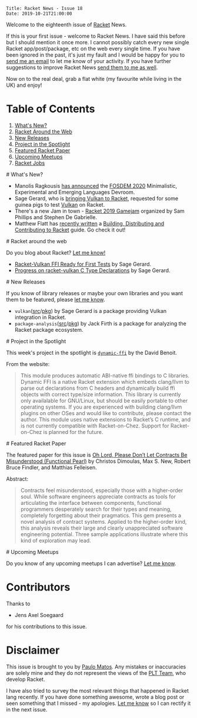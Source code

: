     Title: Racket News - Issue 18
    Date: 2019-10-21T21:00:00

Welcome to the eighteenth issue of [Racket](https://www.racket-lang.org) News. 

If this is your first issue - welcome to Racket News. I have said this before but I should mention it once more. I cannot possibly catch every new single Racket app/post/package, etc on the web every single time. If you have been ignored in the past, it's just my fault and I would be happy for you to [send me an email](mailto:pmatos@linki.tools) to let me know of your activity. If you have further suggestions to improve Racket News [send them to me as well](mailto:pmatos@linki.tools).

Now on to the real deal, grab a flat white (my favourite while living in the UK) and enjoy!

# Table of Contents

1. [What's New?](#whatsnew)
2. [Racket Around the Web](#aroundtheweb)
3. [New Releases](#newreleases)
4. [Project in the Spotlight](#spotlight)
5. [Featured Racket Paper](#featuredpaper)
6. [Upcoming Meetups](#meetups)
7. [Racket Jobs](#jobs)

<div id='whatsnew'/>
# What's New?

* Manolis Ragkousis [has announced](https://groups.google.com/d/msg/racket-users/ei8It3D7pyE/TdwxOrJ8BgAJ) the [FOSDEM 2020](https://fosdem.org/2020/) Minimalistic, Experimental and Emerging Languages Devroom. 
* Sage Gerard, who is [bringing Vulkan to Racket](https://groups.google.com/d/msg/racket-users/79cq-ahp-8g/7J70u84KBgAJ), requested for some guinea pigs to test [Vulkan](https://www.khronos.org/vulkan/) on Racket.
* There's a new Jam in town - [Racket 2019 Gamejam](https://itch.io/jam/racket-2019-gamejam) organized by Sam Phillips and Stephen De Gabrielle. 
* Matthew Flatt has [recently written](https://github.com/racket/racket/commit/32b7b6d697b6a635d106dba2ebb5e5025f37e055) a [Building, Distributing and Contributing to Racket](https://docs.racket-lang.org/racket-build-guide/index.html) guide. Go check it out! 

<div id='aroundtheweb'/>
# Racket around the web

Do you blog about Racket? [Let me know!](mailto:pmatos@linki.tools)

* [Racket-Vulkan FFI Ready for First Tests](https://sagegerard.com/racket-vulkan-before-testing.html) by Sage Gerard.
* [Progress on racket-vulkan C Type Declarations](https://sagegerard.com/racket-vulkan-types-done.html) by Sage Gerard.

<div id='newreleases'/>
# New Releases

If you know of library releases or maybe your own libraries and you want them to be featured, please [let me know](mailto:pmatos@linki.tools).

* `vulkan`([src](https://github.com/zyrolasting/racket-vulkan/)/[pkg](https://pkgs.racket-lang.org/package/vulkan)) by Sage Gerard is a package providing Vulkan integration in Racket.
* `package-analysis`([src](https://github.com/jackfirth/package-analysis/)/[pkg](https://pkgs.racket-lang.org/package/package-analysis)) by Jack Firth is a package for analyzing the Racket package ecosystem.

<div id='spotlight'/>
# Project in the Spotlight

This week's project in the spotlight is [`dynamic-ffi`](https://github.com/dbenoit17/dynamic-ffi) by the David Benoit. 

From the website:

> This module produces automatic ABI-native ffi bindings to C libraries. Dynamic FFI is a native Racket extension which embeds clang/llvm to parse out declarations from C headers and dynamically build ffi objects with correct type/size information. This library is currently only availalable for GNU/Linux, but should be easily portable to other operating systems. If you are experienced with building clang/llvm plugins on other OSes and would like to contribute, please contact the author. This module uses native extensions to Racket’s C runtime, and is not currently compatible with Racket-on-Chez. Support for Racket-on-Chez is planned for the future.

<div id='featuredpaper'/>
# Featured Racket Paper

The featured paper for this issue is [Oh Lord, Please Don’t Let Contracts Be Misunderstood (Functional Pearl)](https://drive.google.com/file/d/1M47csz9x_sDYgVqHVpBoSWODvfsM_45_/view?usp=sharing) by Christos Dimoulas, Max S. New, Robert Bruce Findler, and Matthias Felleisen.

Abstract:

> Contracts feel misunderstood, especially those with a higher-order soul. While software engineers appreciate contracts as tools for articulating the interface between components, functional programmers desperately search for their types and meaning, completely forgetting about their pragmatics.
> This gem presents a novel analysis of contract systems. Applied to the higher-order kind, this analysis reveals their large and clearly unappreciated software engineering potential. Three sample applications illustrate where this kind of exploration may lead.

<div id='meetups'/>
# Upcoming Meetups

Do you know of any upcoming meetups I can advertise? [Let me know](mailto:pmatos@linki.tools).

# Contributors

Thanks to

* Jens Axel Soegaard

for his contributions to this issue.

# Disclaimer

This issue is brought to you by [Paulo Matos](mailto:pmatos@linki.tools). Any mistakes or inaccuracies are solely mine and
they do not represent the views of the [PLT Team](http://www.racket-lang.org/team.html), who develop Racket.

I have also tried to survey the most relevant things that happened in Racket lang recently. If you have done something awesome, wrote a blog post or seen something that I missed - my apologies. [Let me know](mailto:pmatos@linki.tools) so I can rectify it in the next issue.
